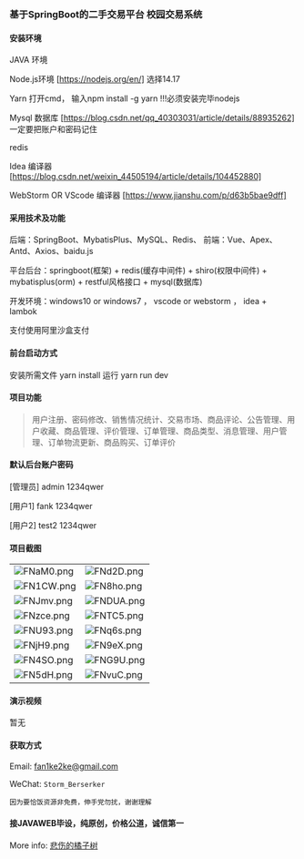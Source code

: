 ### 基于SpringBoot的二手交易平台 校园交易系统


#### 安装环境 

JAVA 环境 

Node.js环境 [https://nodejs.org/en/] 选择14.17

Yarn 打开cmd， 输入npm install -g yarn !!!必须安装完毕nodejs 

Mysql 数据库 [https://blog.csdn.net/qq_40303031/article/details/88935262] 一定要把账户和密码记住

redis

Idea 编译器 [https://blog.csdn.net/weixin_44505194/article/details/104452880]

WebStorm OR VScode 编译器 [https://www.jianshu.com/p/d63b5bae9dff]

#### 采用技术及功能

后端：SpringBoot、MybatisPlus、MySQL、Redis、
前端：Vue、Apex、Antd、Axios、baidu.js

 
平台后台：springboot(框架) + redis(缓存中间件) + shiro(权限中间件) + mybatisplus(orm) + restful风格接口 + mysql(数据库)

开发环境：windows10 or windows7 ， vscode or webstorm ， idea + lambok

支付使用阿里沙盒支付

#### 前台启动方式

安装所需文件 yarn install 
运行 yarn run dev


#### 项目功能
> 用户注册、密码修改、销售情况统计、交易市场、商品评论、公告管理、用户收藏、商品管理、评价管理、订单管理、商品类型、消息管理、用户管理、订单物流更新、商品购买、订单评价

#### 默认后台账户密码
 
[管理员]
admin
1234qwer

[用户1]
fank
1234qwer

[用户2]
test2
1234qwer

#### 项目截图

|  |  |
|---------------------|---------------------|
|![FNaM0.png](https://i0.imgs.ovh/2023/10/28/FNaM0.png) | ![FNd2D.png](https://i0.imgs.ovh/2023/10/28/FNd2D.png) |
|![FN1CW.png](https://i0.imgs.ovh/2023/10/28/FN1CW.png) | ![FN8ho.png](https://i0.imgs.ovh/2023/10/28/FN8ho.png) |
|![FNJmv.png](https://i0.imgs.ovh/2023/10/28/FNJmv.png) | ![FNDUA.png](https://i0.imgs.ovh/2023/10/28/FNDUA.png) |
|![FNzce.png](https://i0.imgs.ovh/2023/10/28/FNzce.png) | ![FNTC5.png](https://i0.imgs.ovh/2023/10/28/FNTC5.png) |
|![FNU93.png](https://i0.imgs.ovh/2023/10/28/FNU93.png) | ![FNq6s.png](https://i0.imgs.ovh/2023/10/28/FNq6s.png) |
|![FNjH9.png](https://i0.imgs.ovh/2023/10/28/FNjH9.png) | ![FN9eX.png](https://i0.imgs.ovh/2023/10/28/FN9eX.png) |
|![FN4SO.png](https://i0.imgs.ovh/2023/10/28/FN4SO.png) | ![FNG9U.png](https://i0.imgs.ovh/2023/10/28/FNG9U.png) |
|![FN5dH.png](https://i0.imgs.ovh/2023/10/28/FN5dH.png) | ![FNvuC.png](https://i0.imgs.ovh/2023/10/28/FNvuC.png)


#### 演示视频

暂无

#### 获取方式

Email: fan1ke2ke@gmail.com

WeChat: `Storm_Berserker`

`因为要恰饭资源非免费，伸手党勿扰，谢谢理解`

#### 接JAVAWEB毕设，纯原创，价格公道，诚信第一

More info: [悲伤的橘子树](https://berserker287.github.io/)
